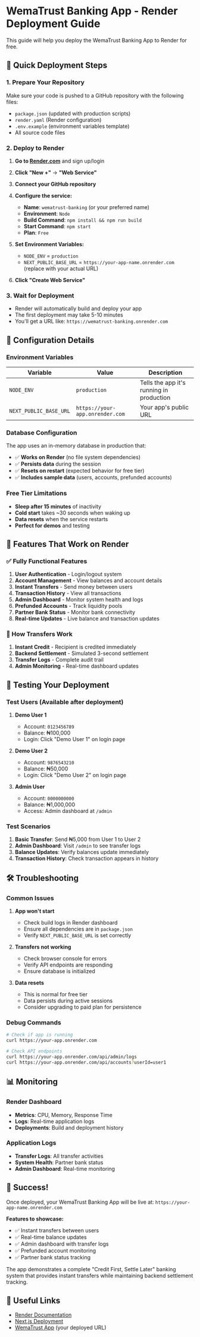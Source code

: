 # WemaTrust Banking App - Render Deployment Guide

This guide will help you deploy the WemaTrust Banking App to Render for free.

## 🚀 Quick Deployment Steps

### 1. Prepare Your Repository

Make sure your code is pushed to a GitHub repository with the following files:
- `package.json` (updated with production scripts)
- `render.yaml` (Render configuration)
- `.env.example` (environment variables template)
- All source code files

### 2. Deploy to Render

1. **Go to [Render.com](https://render.com)** and sign up/login
2. **Click "New +"** → **"Web Service"**
3. **Connect your GitHub repository**
4. **Configure the service:**
   - **Name**: `wematrust-banking` (or your preferred name)
   - **Environment**: `Node`
   - **Build Command**: `npm install && npm run build`
   - **Start Command**: `npm start`
   - **Plan**: `Free`

5. **Set Environment Variables:**
   - `NODE_ENV` = `production`
   - `NEXT_PUBLIC_BASE_URL` = `https://your-app-name.onrender.com` (replace with your actual URL)

6. **Click "Create Web Service"**

### 3. Wait for Deployment

- Render will automatically build and deploy your app
- The first deployment may take 5-10 minutes
- You'll get a URL like: `https://wematrust-banking.onrender.com`

## 🔧 Configuration Details

### Environment Variables

| Variable | Value | Description |
|----------|-------|-------------|
| `NODE_ENV` | `production` | Tells the app it's running in production |
| `NEXT_PUBLIC_BASE_URL` | `https://your-app.onrender.com` | Your app's public URL |

### Database Configuration

The app uses an in-memory database in production that:
- ✅ **Works on Render** (no file system dependencies)
- ✅ **Persists data** during the session
- ✅ **Resets on restart** (expected behavior for free tier)
- ✅ **Includes sample data** (users, accounts, prefunded accounts)

### Free Tier Limitations

- **Sleep after 15 minutes** of inactivity
- **Cold start** takes ~30 seconds when waking up
- **Data resets** when the service restarts
- **Perfect for demos** and testing

## 🎯 Features That Work on Render

### ✅ Fully Functional Features

1. **User Authentication** - Login/logout system
2. **Account Management** - View balances and account details
3. **Instant Transfers** - Send money between users
4. **Transaction History** - View all transactions
5. **Admin Dashboard** - Monitor system health and logs
6. **Prefunded Accounts** - Track liquidity pools
7. **Partner Bank Status** - Monitor bank connectivity
8. **Real-time Updates** - Live balance and transaction updates

### 🔄 How Transfers Work

1. **Instant Credit** - Recipient is credited immediately
2. **Backend Settlement** - Simulated 3-second settlement
3. **Transfer Logs** - Complete audit trail
4. **Admin Monitoring** - Real-time dashboard updates

## 🧪 Testing Your Deployment

### Test Users (Available after deployment)

1. **Demo User 1**
   - Account: `0123456789`
   - Balance: ₦100,000
   - Login: Click "Demo User 1" on login page

2. **Demo User 2**
   - Account: `9876543210`
   - Balance: ₦50,000
   - Login: Click "Demo User 2" on login page

3. **Admin User**
   - Account: `0000000000`
   - Balance: ₦1,000,000
   - Access: Admin dashboard at `/admin`

### Test Scenarios

1. **Basic Transfer**: Send ₦5,000 from User 1 to User 2
2. **Admin Dashboard**: Visit `/admin` to see transfer logs
3. **Balance Updates**: Verify balances update immediately
4. **Transaction History**: Check transaction appears in history

## 🛠️ Troubleshooting

### Common Issues

1. **App won't start**
   - Check build logs in Render dashboard
   - Ensure all dependencies are in `package.json`
   - Verify `NEXT_PUBLIC_BASE_URL` is set correctly

2. **Transfers not working**
   - Check browser console for errors
   - Verify API endpoints are responding
   - Ensure database is initialized

3. **Data resets**
   - This is normal for free tier
   - Data persists during active sessions
   - Consider upgrading to paid plan for persistence

### Debug Commands

```bash
# Check if app is running
curl https://your-app.onrender.com

# Check API endpoints
curl https://your-app.onrender.com/api/admin/logs
curl https://your-app.onrender.com/api/accounts?userId=user1
```

## 📊 Monitoring

### Render Dashboard
- **Metrics**: CPU, Memory, Response Time
- **Logs**: Real-time application logs
- **Deployments**: Build and deployment history

### Application Logs
- **Transfer Logs**: All transfer activities
- **System Health**: Partner bank status
- **Admin Dashboard**: Real-time monitoring

## 🎉 Success!

Once deployed, your WemaTrust Banking App will be live at:
`https://your-app-name.onrender.com`

**Features to showcase:**
- ✅ Instant transfers between users
- ✅ Real-time balance updates
- ✅ Admin dashboard with transfer logs
- ✅ Prefunded account monitoring
- ✅ Partner bank status tracking

The app demonstrates a complete "Credit First, Settle Later" banking system that provides instant transfers while maintaining backend settlement tracking.

## 🔗 Useful Links

- [Render Documentation](https://render.com/docs)
- [Next.js Deployment](https://nextjs.org/docs/deployment)
- [WemaTrust App](https://your-app.onrender.com) (your deployed URL)
